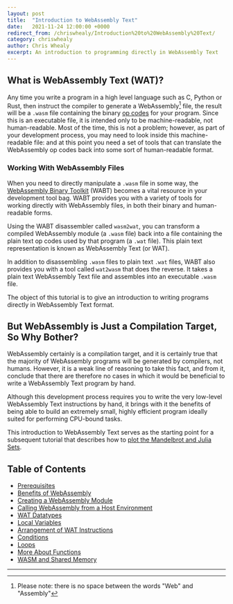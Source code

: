```yaml
---
layout: post
title:  "Introduction to WebAssembly Text"
date:   2021-11-24 12:00:00 +0000
redirect_from: /chriswhealy/Introduction%20to%20WebAssembly%20Text/
category: chriswhealy
author: Chris Whealy
excerpt: An introduction to programming directly in WebAssembly Text
---
```


## What is WebAssembly Text (WAT)?

Any time you write a program in a high level language such as C, Python or Rust, then instruct the compiler to generate a WebAssembly[^1] file, the result will be a `.wasm` file containing the binary [op codes](https://webassembly.github.io/spec/core/binary/instructions.html) for your program.  Since this is an executable file, it is intended only to be machine-readable, not human-readable.  Most of the time, this is not a problem; however, as part of your development process, you may need to look inside this machine-readable file: and at this point you need a set of tools that can translate the WebAssembly op codes back into some sort of human-readable format.

### Working With WebAssembly Files

When you need to directly manipulate a `.wasm` file in some way, the [WebAssembly Binary Toolkit](https://github.com/WebAssembly/wabt) (WABT) becomes a vital resource in your development tool bag.  WABT provides you with a variety of tools for working directly with WebAssembly files, in both their binary and human-readable forms.

Using the WABT disassembler called `wasm2wat`, you can transform a compiled WebAssembly module (a `.wasm` file) back into a file containing the plain text op codes used by that program (a `.wat` file).  This plain text representation is known as WebAssembly Text (or WAT).

In addition to disassembling `.wasm` files to plain text `.wat` files, WABT also provides you with a tool called `wat2wasm` that does the reverse.  It takes a plain text WebAssembly Text file and assembles into an executable `.wasm` file.

The object of this tutorial is to give an introduction to writing programs directly in WebAssembly Text format.

## But WebAssembly is Just a Compilation Target, So Why Bother?

WebAssembly certainly is a compilation target, and it is certainly true that the majority of WebAssembly programs will be generated by compilers, not humans.  However, it is a weak line of reasoning to take this fact, and from it, conclude that there are therefore no cases in which it would be beneficial to write a WebAssembly Text program by hand.

Although this development process requires you to write the very low-level WebAssembly Text instructions by hand, it brings with it the benefits of being able to build an extremely small, highly efficient program ideally suited for performing CPU-bound tasks.

This introduction to WebAssembly Text serves as the starting point for a subsequent tutorial that describes how to [plot the Mandelbrot and Julia Sets](./plotting-fractals-in-webassembly).

## Table of Contents

- [Prerequisites](/chriswhealy/Introduction%20to%20WebAssembly%20Text/00/)
- [Benefits of WebAssembly](/chriswhealy/Introduction%20to%20WebAssembly%20Text/01/)
- [Creating a WebAssembly Module](/chriswhealy/Introduction%20to%20WebAssembly%20Text/02/)
- [Calling WebAssembly from a Host Environment](/chriswhealy/Introduction%20to%20WebAssembly%20Text/03/)
- [WAT Datatypes](/chriswhealy/Introduction%20to%20WebAssembly%20Text/04/)
- [Local Variables](/chriswhealy/Introduction%20to%20WebAssembly%20Text/05/)
- [Arrangement of WAT Instructions](/chriswhealy/Introduction%20to%20WebAssembly%20Text/06/)
- [Conditions](/chriswhealy/Introduction%20to%20WebAssembly%20Text/07/)
- [Loops](/chriswhealy/Introduction%20to%20WebAssembly%20Text/08/)
- [More About Functions](/chriswhealy/Introduction%20to%20WebAssembly%20Text/09/)
- [WASM and Shared Memory](/chriswhealy/Introduction%20to%20WebAssembly%20Text/10/)




---
[^1]: Please note: there is no space between the words "Web" and "Assembly"
